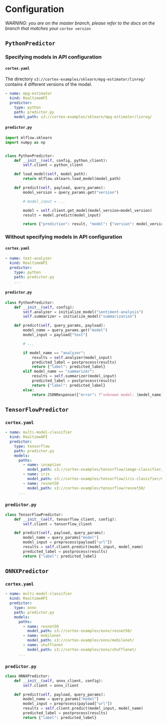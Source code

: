 # Configuration

_WARNING: you are on the master branch, please refer to the docs on the branch that matches your `cortex version`_

## `PythonPredictor`

### Specifying models in API configuration

#### `cortex.yaml`

The directory `s3://cortex-examples/sklearn/mpg-estimator/linreg/` contains 4 different versions of the model.

```yaml
- name: mpg-estimator
  kind: RealtimeAPI
  predictor:
    type: python
    path: predictor.py
    model_path: s3://cortex-examples/sklearn/mpg-estimator/linreg/
```

#### `predictor.py`

```python
import mlflow.sklearn
import numpy as np


class PythonPredictor:
    def __init__(self, config, python_client):
        self.client = python_client

    def load_model(self, model_path):
        return mlflow.sklearn.load_model(model_path)

    def predict(self, payload, query_params):
        model_version = query_params.get("version")

        # model_input = ...

        model = self.client.get_model(model_version=model_version)
        result = model.predict(model_input)

        return {"prediction": result, "model": {"version": model_version}}
```

### Without specifying models in API configuration

#### `cortex.yaml`

```yaml
- name: text-analyzer
  kind: RealtimeAPI
  predictor:
    type: python
    path: predictor.py
    ...
```

#### `predictor.py`

```python
class PythonPredictor:
    def __init__(self, config):
        self.analyzer = initialize_model("sentiment-analysis")
        self.summarizer = initialize_model("summarization")

    def predict(self, query_params, payload):
        model_name = query_params.get("model")
        model_input = payload["text"]

        # ...

        if model_name == "analyzer":
            results = self.analyzer(model_input)
            predicted_label = postprocess(results)
            return {"label": predicted_label}
        elif model_name == "summarizer":
            results = self.summarizer(model_input)
            predicted_label = postprocess(results)
            return {"label": predicted_label}
        else:
            return JSONResponse({"error": f"unknown model: {model_name}"}, status_code=400)
```

## `TensorFlowPredictor`

### `cortex.yaml`

```yaml
- name: multi-model-classifier
  kind: RealtimeAPI
  predictor:
    type: tensorflow
    path: predictor.py
    models:
      paths:
        - name: inception
          model_path: s3://cortex-examples/tensorflow/image-classifier/inception/
        - name: iris
          model_path: s3://cortex-examples/tensorflow/iris-classifier/nn/
        - name: resnet50
          model_path: s3://cortex-examples/tensorflow/resnet50/
      ...
```

### `predictor.py`

```python
class TensorFlowPredictor:
    def __init__(self, tensorflow_client, config):
        self.client = tensorflow_client

    def predict(self, payload, query_params):
        model_name = query_params["model"]
        model_input = preprocess(payload["url"])
        results = self.client.predict(model_input, model_name)
        predicted_label = postprocess(results)
        return {"label": predicted_label}
```

## `ONNXPredictor`

### `cortex.yaml`

```yaml
- name: multi-model-classifier
  kind: RealtimeAPI
  predictor:
    type: onnx
    path: predictor.py
    models:
      paths:
        - name: resnet50
          model_path: s3://cortex-examples/onnx/resnet50/
        - name: mobilenet
          model_path: s3://cortex-examples/onnx/mobilenet/
        - name: shufflenet
          model_path: s3://cortex-examples/onnx/shufflenet/
      ...
```

### `predictor.py`

```python
class ONNXPredictor:
    def __init__(self, onnx_client, config):
        self.client = onnx_client

    def predict(self, payload, query_params):
        model_name = query_params["model"]
        model_input = preprocess(payload["url"])
        results = self.client.predict(model_input, model_name)
        predicted_label = postprocess(results)
        return {"label": predicted_label}
```
